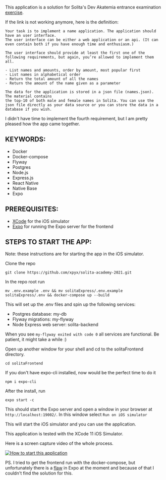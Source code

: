 This application is a solution for Solita's Dev Akatemia entrance examination [exercise](https://github.com/solita/dev-academy-2021).

If the link is not working anymore, here is the definition:

    Your task is to implement a name application. The application should have an user interface.
    The user interface can be either a web application or an api. (It can even contain both if you have enough time and enthusiasm.)

    The user interface should provide at least the first one of the following requirements, but again, you’re allowed to implement them all.

    - List names and amounts, order by amount, most popular first
    - List names in alphabetical order
    - Return the total amount of all the names
    - Return the amount of the name given as a parameter
    
    The data for the application is stored in a json file (names.json). The material contains
    the top-10 of both male and female names in Solita. You can use the json file directly as your data source or you can store the data in a database if you wish.

I didn't have time to implement the fourth requirement, but I am pretty pleased how the app came together.

## KEYWORDS:

- Docker
- Docker-compose
- Flyway
- Postgres
- Node.js
- Express.js
- React Native
- Native Base
- Expo

## PREREQUISITES:

- [XCode](https://developer.apple.com/xcode/) for the iOS simulator
- [Expo](https://github.com/expo/expo-cli) for running the Expo server for the frontend

## STEPS TO START THE APP:

Note: these instructions are for starting the app in the iOS simulator.

Clone the repo

    git clone https://github.com/xpyx/solita-academy-2021.git

In the repo root run 

    mv .env.example .env && mv solitaExpress/.env.example solitaExpress/.env && docker-compose up --build

This will set up the .env files and spin up the following services:

- Postgres database: my-db
- Flyway migrations: my-flyway
- Node Express web server: solita-backend

When you see `my-flyway exited with code 0` all services are functional. Be patient, it might take a while :)

Open up another window for your shell and cd to the solitaFrontend directory.

    cd solitaFrontend
    
If you don't have expo-cli installed, now would be the perfect time to do it

    npm i expo-cli

After the install, run
    
    expo start -c

This should start the Expo server and open a window in your browser at `http://localhost:19002/`. In this window select `Run on iOS simulator`

This will start the iOS simulator and you can use the application.

This application is tested with the XCode 11 iOS Simulator.

Here is a screen capture video of the whole process.

[![How to start this application](https://img.youtube.com/vi/qkDK1kZ4PvY/0.jpg)](https://www.youtube.com/watch?v=qkDK1kZ4PvY
 "Solita Dev Academy 2021 programming assignment")

PS. I tried to get the frontend run with the docker-compose, but unfortunately there is a [flaw](https://github.com/expo/expo-cli/issues/866) in Expo at the moment and because of that I couldn't find the solution for this.
